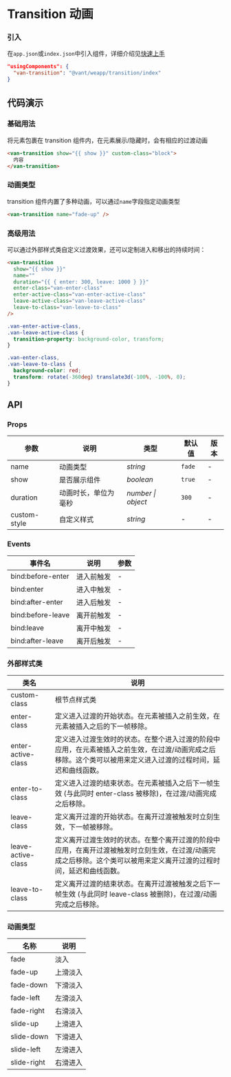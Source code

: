 # Transition 动画

### 引入

在`app.json`或`index.json`中引入组件，详细介绍见[快速上手](#/quickstart#yin-ru-zu-jian)

```json
"usingComponents": {
  "van-transition": "@vant/weapp/transition/index"
}
```

## 代码演示

### 基础用法

将元素包裹在 transition 组件内，在元素展示/隐藏时，会有相应的过渡动画

```html
<van-transition show="{{ show }}" custom-class="block">
  内容
</van-transition>
```

### 动画类型

transition 组件内置了多种动画，可以通过`name`字段指定动画类型

```html
<van-transition name="fade-up" />
```

### 高级用法

可以通过外部样式类自定义过渡效果，还可以定制进入和移出的持续时间：

```html
<van-transition
  show="{{ show }}"
  name=""
  duration="{{ { enter: 300, leave: 1000 } }}"
  enter-class="van-enter-class"
  enter-active-class="van-enter-active-class"
  leave-active-class="van-leave-active-class"
  leave-to-class="van-leave-to-class"
/>
```

```css
.van-enter-active-class,
.van-leave-active-class {
  transition-property: background-color, transform;
}

.van-enter-class,
.van-leave-to-class {
  background-color: red;
  transform: rotate(-360deg) translate3d(-100%, -100%, 0);
}
```

## API

### Props

| 参数         | 说明                 | 类型               | 默认值 | 版本 |
| ------------ | -------------------- | ------------------ | ------ | ---- |
| name         | 动画类型             | _string_           | `fade` | -    |
| show         | 是否展示组件         | _boolean_          | `true` | -    |
| duration     | 动画时长，单位为毫秒 | _number \| object_ | `300`  | -    |
| custom-style | 自定义样式           | _string_           | -      | -    |

### Events

| 事件名            | 说明       | 参数 |
| ----------------- | ---------- | ---- |
| bind:before-enter | 进入前触发 | -    |
| bind:enter        | 进入中触发 | -    |
| bind:after-enter  | 进入后触发 | -    |
| bind:before-leave | 离开前触发 | -    |
| bind:leave        | 离开中触发 | -    |
| bind:after-leave  | 离开后触发 | -    |

### 外部样式类

| 类名 | 说明 |
| --- | --- |
| custom-class | 根节点样式类 |
| enter-class | 定义进入过渡的开始状态。在元素被插入之前生效，在元素被插入之后的下一帧移除。 |
| enter-active-class | 定义进入过渡生效时的状态。在整个进入过渡的阶段中应用，在元素被插入之前生效，在过渡/动画完成之后移除。这个类可以被用来定义进入过渡的过程时间，延迟和曲线函数。 |
| enter-to-class | 定义进入过渡的结束状态。在元素被插入之后下一帧生效 (与此同时 enter-class 被移除)，在过渡/动画完成之后移除。 |
| leave-class | 定义离开过渡的开始状态。在离开过渡被触发时立刻生效，下一帧被移除。 |
| leave-active-class | 定义离开过渡生效时的状态。在整个离开过渡的阶段中应用，在离开过渡被触发时立刻生效，在过渡/动画完成之后移除。这个类可以被用来定义离开过渡的过程时间，延迟和曲线函数。 |
| leave-to-class | 定义离开过渡的结束状态。在离开过渡被触发之后下一帧生效 (与此同时 leave-class 被删除)，在过渡/动画完成之后移除。 |

### 动画类型

| 名称        | 说明     |
| ----------- | -------- |
| fade        | 淡入     |
| fade-up     | 上滑淡入 |
| fade-down   | 下滑淡入 |
| fade-left   | 左滑淡入 |
| fade-right  | 右滑淡入 |
| slide-up    | 上滑进入 |
| slide-down  | 下滑进入 |
| slide-left  | 左滑进入 |
| slide-right | 右滑进入 |
